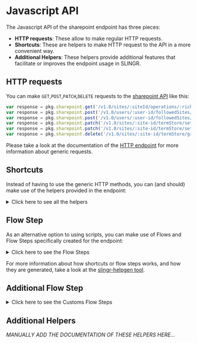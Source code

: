# Javascript API

The Javascript API of the sharepoint endpoint has three pieces:

- **HTTP requests**: These allow to make regular HTTP requests.
- **Shortcuts**: These are helpers to make HTTP request to the API in a more convenient way.
- **Additional Helpers**: These helpers provide additional features that facilitate or improves the endpoint usage in SLINGR.

## HTTP requests
You can make `GET`,`POST`,`PATCH`,`DELETE` requests to the [sharepoint API](API_URL_HERE) like this:
```javascript
var response = pkg.sharepoint.get('/v1.0/sites/:siteId/operations/:richLongRunningOperation-ID')
var response = pkg.sharepoint.post('/v1.0/users/:user-id/followedSites/remove', body)
var response = pkg.sharepoint.post('/v1.0/users/:user-id/followedSites/remove')
var response = pkg.sharepoint.patch('/v1.0/sites/:site-id/termStore/sets/:set-id', body)
var response = pkg.sharepoint.patch('/v1.0/sites/:site-id/termStore/sets/:set-id')
var response = pkg.sharepoint.delete('/v1.0/sites/:site-id/termStore/groups/:group-id')
```

Please take a look at the documentation of the [HTTP endpoint](https://github.com/slingr-stack/http-endpoint#javascript-api)
for more information about generic requests.

## Shortcuts

Instead of having to use the generic HTTP methods, you can (and should) make use of the helpers provided in the endpoint:
<details>
    <summary>Click here to see all the helpers</summary>

<br>

* API URL: '/v1.0/sites/:sitesId/permissions/:permissionId'
* HTTP Method: 'GET'
```javascript
pkg.sharepoint.sites.permissions.get(sitesId)
```
---
* API URL: '/v1.0/sites/:sitesId/permissions'
* HTTP Method: 'GET'
```javascript
pkg.sharepoint.sites.permissions.get()
```
---
* API URL: '/v1.0/sites/:hostname/:site-relative-path'
* HTTP Method: 'GET'
```javascript
pkg.sharepoint.sites.get(hostname)
```
---
* API URL: '/v1.0/sites'
* HTTP Method: 'GET'
```javascript
pkg.sharepoint.sites.get()
```
---
* API URL: '/v1.0/sites/:site-id/lists'
* HTTP Method: 'GET'
```javascript
pkg.sharepoint.sites.lists.get()
```
---
* API URL: '/v1.0/sites/:site-id/lists/:list-id'
* HTTP Method: 'GET'
```javascript
pkg.sharepoint.sites.lists.get(siteId)
```
---
* API URL: '/v1.0/me/followedSites'
* HTTP Method: 'GET'
```javascript
pkg.sharepoint.me.followedSites.get()
```
---
* API URL: '/v1.0/sites/:site-id/columns'
* HTTP Method: 'GET'
```javascript
pkg.sharepoint.sites.columns.get()
```
---
* API URL: '/v1.0/sites/:site-id/columns/:column-id'
* HTTP Method: 'GET'
```javascript
pkg.sharepoint.sites.columns.get(siteId)
```
---
* API URL: '/v1.0/sites/:site-id/contentTypes'
* HTTP Method: 'GET'
```javascript
pkg.sharepoint.sites.contentTypes.get()
```
---
* API URL: '/v1.0/sites/:site-id/contentTypes/:contentType-id'
* HTTP Method: 'GET'
```javascript
pkg.sharepoint.sites.contentTypes.get(siteId)
```
---
* API URL: '/v1.0/sites/:siteId/getApplicableContentTypesForList'
* HTTP Method: 'GET'
```javascript
pkg.sharepoint.sites.getApplicableContentTypesForList.get(siteId)
```
---
* API URL: '/v1.0/sites/:site-id/sites'
* HTTP Method: 'GET'
```javascript
pkg.sharepoint.sites.sites.get(siteId)
```
---
* API URL: '/v1.0/sites/:siteId/operations'
* HTTP Method: 'GET'
```javascript
pkg.sharepoint.sites.operations.get()
```
---
* API URL: '/v1.0/sites/:siteId/operations/:richLongRunningOperation-ID'
* HTTP Method: 'GET'
```javascript
pkg.sharepoint.sites.operations.get(siteId)
```
---
* API URL: '/v1.0/sites/getAllSites'
* HTTP Method: 'GET'
```javascript
pkg.sharepoint.sites.getAllSites.get()
```
---
* API URL: '/v1.0/sites/:site-id/lists/:list-id/items'
* HTTP Method: 'GET'
```javascript
pkg.sharepoint.sites.lists.items.get(siteId)
```
---
* API URL: '/v1.0/sites/:site-id/lists/:list-id/items/:item-id'
* HTTP Method: 'GET'
```javascript
pkg.sharepoint.sites.lists.items.get(siteId, listId)
```
---
* API URL: '/v1.0/sites/:site-id/lists/:list-id/columns'
* HTTP Method: 'GET'
```javascript
pkg.sharepoint.sites.lists.columns.get(siteId)
```
---
* API URL: '/v1.0/sites/:site-id/lists/:list-id/columns/:column-id'
* HTTP Method: 'GET'
```javascript
pkg.sharepoint.sites.lists.columns.get(siteId, listId)
```
---
* API URL: '/v1.0/sites/:site-id/lists/:list-id/contentTypes'
* HTTP Method: 'GET'
```javascript
pkg.sharepoint.sites.lists.contentTypes.get(siteId)
```
---
* API URL: '/v1.0/sites/:site-id/lists/:list-id/contentTypes/:contentType-id'
* HTTP Method: 'GET'
```javascript
pkg.sharepoint.sites.lists.contentTypes.get(siteId, listId)
```
---
* API URL: '/v1.0/sites/:siteId/lists/:listId/operations'
* HTTP Method: 'GET'
```javascript
pkg.sharepoint.sites.lists.operations.get(siteId)
```
---
* API URL: '/v1.0/sites/:siteId/lists/:listId/operations/:richLongRunningOperation-ID'
* HTTP Method: 'GET'
```javascript
pkg.sharepoint.sites.lists.operations.get(siteId, listId)
```
---
* API URL: '/v1.0/sites/:site-id/contentTypes/:contentType-id/columns/:column-id'
* HTTP Method: 'GET'
```javascript
pkg.sharepoint.sites.contentTypes.columns.get(siteId, contentTypeId)
```
---
* API URL: '/v1.0/sites/:site-id/contentTypes/:contentType-id/columns'
* HTTP Method: 'GET'
```javascript
pkg.sharepoint.sites.contentTypes.columns.get(siteId)
```
---
* API URL: '/v1.0/sites/:site-id/lists/:list-id/contentTypes/:contentType-id/columns/:column-id'
* HTTP Method: 'GET'
```javascript
pkg.sharepoint.sites.lists.contentTypes.columns.get(siteId, listId, contentTypeId)
```
---
* API URL: '/v1.0/sites/:site-id/lists/:list-id/contentTypes/:contentType-id/columns'
* HTTP Method: 'GET'
```javascript
pkg.sharepoint.sites.lists.contentTypes.columns.get(siteId, listId)
```
---
* API URL: '/v1.0/sites/:siteId/contentTypes/:contentTypeId/isPublished'
* HTTP Method: 'GET'
```javascript
pkg.sharepoint.sites.contentTypes.isPublished.get(siteId, contentTypeId)
```
---
* API URL: '/v1.0/sites/:siteId/lists/:listId/contentTypes/getCompatibleHubContentTypes'
* HTTP Method: 'GET'
```javascript
pkg.sharepoint.sites.lists.contentTypes.getCompatibleHubContentTypes.get(siteId, listId)
```
---
* API URL: '/v1.0/sites/:siteId/contentTypes/getCompatibleHubContentTypes'
* HTTP Method: 'GET'
```javascript
pkg.sharepoint.sites.contentTypes.getCompatibleHubContentTypes.get(siteId)
```
---
* API URL: '/v1.0/sites/:site-id/items/:item-id/versions'
* HTTP Method: 'GET'
```javascript
pkg.sharepoint.sites.items.versions.get(siteId, itemId)
```
---
* API URL: '/v1.0/sites/:site-id/lists/:list-id/items/:item-id/versions'
* HTTP Method: 'GET'
```javascript
pkg.sharepoint.sites.lists.items.versions.get(siteId, listId, itemId)
```
---
* API URL: '/v1.0/sites/:site-id/analytics/allTime'
* HTTP Method: 'GET'
```javascript
pkg.sharepoint.sites.analytics.allTime.get(siteId)
```
---
* API URL: '/v1.0/sites/:site-id/lists/:list-id/items/:item-id/analytics/allTime'
* HTTP Method: 'GET'
```javascript
pkg.sharepoint.sites.lists.items.analytics.allTime.get(siteId, listId, itemId)
```
---
* API URL: '/v1.0/drives/:drive-id/items/:item-id/analytics/lastSevenDays'
* HTTP Method: 'GET'
```javascript
pkg.sharepoint.drives.items.analytics.lastSevenDays.get(driveId, itemId)
```
---
* API URL: '/v1.0/sites/:site-id/analytics/lastSevenDays'
* HTTP Method: 'GET'
```javascript
pkg.sharepoint.sites.analytics.lastSevenDays.get(siteId)
```
---
* API URL: '/v1.0/sites/:site-id/lists/:list-id/items/:item-id/analytics/lastSevenDays'
* HTTP Method: 'GET'
```javascript
pkg.sharepoint.sites.lists.items.analytics.lastSevenDays.get(siteId, listId, itemId)
```
---
* API URL: '/v1.0/sites/:siteId/lists/:listId/items/:itemId/documentSetVersions'
* HTTP Method: 'GET'
```javascript
pkg.sharepoint.sites.lists.items.documentSetVersions.get(siteId, listId)
```
---
* API URL: '/v1.0/sites/:siteId/lists/:listId/items/:itemId/documentSetVersions/:documentSetVersionId'
* HTTP Method: 'GET'
```javascript
pkg.sharepoint.sites.lists.items.documentSetVersions.get(siteId, listId, itemId)
```
---
* API URL: '/v1.0/sites/:site-id/termStore'
* HTTP Method: 'GET'
```javascript
pkg.sharepoint.sites.termStore.get(siteId)
```
---
* API URL: '/v1.0/sites/:site-id/termStore/groups'
* HTTP Method: 'GET'
```javascript
pkg.sharepoint.sites.termStore.groups.get()
```
---
* API URL: '/v1.0/sites/:site-id/termStore/groups/:group-id'
* HTTP Method: 'GET'
```javascript
pkg.sharepoint.sites.termStore.groups.get(siteId)
```
---
* API URL: '/v1.0/sites/:site-id/termStore/groups/:group-id/sets'
* HTTP Method: 'GET'
```javascript
pkg.sharepoint.sites.termStore.groups.sets.get(siteId, groupId)
```
---
* API URL: '/v1.0/sites/:site-id/termStore/sets/:set-id'
* HTTP Method: 'GET'
```javascript
pkg.sharepoint.sites.termStore.sets.get(siteId, setId)
```
---
* API URL: '/v1.0/sites/:site-id/termStore/sets/:set-id/children'
* HTTP Method: 'GET'
```javascript
pkg.sharepoint.sites.termStore.sets.children.get(siteId, setId)
```
---
* API URL: '/v1.0/sites/:site-id/termStore/sets/:set-id/terms/:term-id/children'
* HTTP Method: 'GET'
```javascript
pkg.sharepoint.sites.termStore.sets.terms.children.get(siteId, setId, termId)
```
---
* API URL: '/v1.0/sites/:site-id/termStore/groups/:group-id/sets/:set-id/terms/:term-id'
* HTTP Method: 'GET'
```javascript
pkg.sharepoint.sites.termStore.groups.sets.terms.get(siteId, groupId, setId, termId)
```
---
* API URL: '/v1.0/sites/:site-id/termStore/sets/:set-id/terms/:term-id'
* HTTP Method: 'GET'
```javascript
pkg.sharepoint.sites.termStore.sets.terms.get(siteId, setId, termId)
```
---
* API URL: '/v1.0/sites/:site-id/termStore/sets/:set-id/relations'
* HTTP Method: 'GET'
```javascript
pkg.sharepoint.sites.termStore.sets.relations.get(siteId, setId)
```
---
* API URL: '/v1.0/sites/:site-id/termStore/sets/:set-id/terms/:term-id/relations'
* HTTP Method: 'GET'
```javascript
pkg.sharepoint.sites.termStore.sets.terms.relations.get(siteId, setId, termId)
```
---
* API URL: '/v1.0/admin/sharepoint/settings'
* HTTP Method: 'GET'
```javascript
pkg.sharepoint.admin.sharepoint.settings.get()
```
---
* API URL: '/v1.0/sites/:sitesId/permissions'
* HTTP Method: 'POST'
```javascript
pkg.sharepoint.sites.permissions.post(sitesId, body)
```
---
* API URL: '/v1.0/users/:user-id/followedSites/add'
* HTTP Method: 'POST'
```javascript
pkg.sharepoint.users.followedSites.add.post(userId, body)
```
---
* API URL: '/v1.0/users/:user-id/followedSites/remove'
* HTTP Method: 'POST'
```javascript
pkg.sharepoint.users.followedSites.remove.post(userId, body)
```
---
* API URL: '/v1.0/sites/:site-id/columns'
* HTTP Method: 'POST'
```javascript
pkg.sharepoint.sites.columns.post(siteId, body)
```
---
* API URL: '/v1.0/sites/:site-id/contentTypes'
* HTTP Method: 'POST'
```javascript
pkg.sharepoint.sites.contentTypes.post(siteId, body)
```
---
* API URL: '/v1.0/sites/:site-id/lists'
* HTTP Method: 'POST'
```javascript
pkg.sharepoint.sites.lists.post(siteId, body)
```
---
* API URL: '/v1.0/sites/:site-id/lists/:list-id/columns'
* HTTP Method: 'POST'
```javascript
pkg.sharepoint.sites.lists.columns.post(siteId, listId, body)
```
---
* API URL: '/v1.0/sites/:site-id/lists/:list-id/contentTypes/addCopy'
* HTTP Method: 'POST'
```javascript
pkg.sharepoint.sites.lists.contentTypes.addCopy.post(siteId, listId, body)
```
---
* API URL: '/v1.0/sites/:siteId/contentTypes/:contentTypeId/publish'
* HTTP Method: 'POST'
```javascript
pkg.sharepoint.sites.contentTypes.publish.post(siteId, contentTypeId, body)
```
---
* API URL: '/v1.0/sites/:siteId/contentTypes/:contentTypeId/unpublish'
* HTTP Method: 'POST'
```javascript
pkg.sharepoint.sites.contentTypes.unpublish.post(siteId, contentTypeId, body)
```
---
* API URL: '/v1.0/sites/:siteId/lists/:listId/contentTypes/addCopyFromContentTypeHub'
* HTTP Method: 'POST'
```javascript
pkg.sharepoint.sites.lists.contentTypes.addCopyFromContentTypeHub.post(siteId, listId, body)
```
---
* API URL: '/v1.0/sites/:siteId/contentTypes/addCopyFromContentTypeHub'
* HTTP Method: 'POST'
```javascript
pkg.sharepoint.sites.contentTypes.addCopyFromContentTypeHub.post(siteId, body)
```
---
* API URL: '/v1.0/sites/:siteId/contentTypes/:contentTypeId/associateWithHubSites'
* HTTP Method: 'POST'
```javascript
pkg.sharepoint.sites.contentTypes.associateWithHubSites.post(siteId, contentTypeId, body)
```
---
* API URL: '/v1.0/sites/:siteId/contentTypes/:contentTypeId/copyToDefaultContentLocation'
* HTTP Method: 'POST'
```javascript
pkg.sharepoint.sites.contentTypes.copyToDefaultContentLocation.post(siteId, contentTypeId, body)
```
---
* API URL: '/v1.0/sites/:site-id/contentTypes/:contentType-id/columns'
* HTTP Method: 'POST'
```javascript
pkg.sharepoint.sites.contentTypes.columns.post(siteId, contentTypeId, body)
```
---
* API URL: '/v1.0/sites/:site-id/lists/:list-id/contentTypes/:contentType-id/column'
* HTTP Method: 'POST'
```javascript
pkg.sharepoint.sites.lists.contentTypes.column.post(siteId, listId, contentTypeId, body)
```
---
* API URL: '/v1.0/sites/:site-id/lists/:list-id/items'
* HTTP Method: 'POST'
```javascript
pkg.sharepoint.sites.lists.items.post(siteId, listId, body)
```
---
* API URL: '/v1.0/sites/:siteId/lists/:listId/items/:itemId/documentSetVersions'
* HTTP Method: 'POST'
```javascript
pkg.sharepoint.sites.lists.items.documentSetVersions.post(siteId, listId, itemId, body)
```
---
* API URL: '/v1.0/sites/:siteId/lists/:listId/items/:itemId/documentSetVersions/:documentSetVersionId/restore'
* HTTP Method: 'POST'
```javascript
pkg.sharepoint.sites.lists.items.documentSetVersions.restore.post(siteId, listId, itemId, documentSetVersionId, body)
```
---
* API URL: '/v1.0/sites/:site-id/termStore/groups'
* HTTP Method: 'POST'
```javascript
pkg.sharepoint.sites.termStore.groups.post(siteId, body)
```
---
* API URL: '/v1.0/sites/:site-id/termStore/sets'
* HTTP Method: 'POST'
```javascript
pkg.sharepoint.sites.termStore.sets.post(siteId, body)
```
---
* API URL: '/v1.0/sites/:site-id/termStore/sets/:set-id/terms/:term-id/children'
* HTTP Method: 'POST'
```javascript
pkg.sharepoint.sites.termStore.sets.terms.children.post(siteId, setId, termId, body)
```
---
* API URL: '/v1.0/sites/:site-id/termStore/sets/:set-id/children'
* HTTP Method: 'POST'
```javascript
pkg.sharepoint.sites.termStore.sets.children.post(siteId, setId, body)
```
---
* API URL: '/v1.0/sites/:site-id/termStore/sets/:set-id/terms/:term-id/relations'
* HTTP Method: 'POST'
```javascript
pkg.sharepoint.sites.termStore.sets.terms.relations.post(siteId, setId, termId, body)
```
---
* API URL: '/v1.0/sites/:sitesId/permissions/:permissionId'
* HTTP Method: 'PATCH'
```javascript
pkg.sharepoint.sites.permissions.patch(sitesId, permissionId, body)
```
---
* API URL: '/v1.0/sites/:site-id/columns/:column-id'
* HTTP Method: 'PATCH'
```javascript
pkg.sharepoint.sites.columns.patch(siteId, columnId, body)
```
---
* API URL: '/v1.0/sites/:site-id/lists/:list-id/columns/:column-id'
* HTTP Method: 'PATCH'
```javascript
pkg.sharepoint.sites.lists.columns.patch(siteId, listId, columnId, body)
```
---
* API URL: '/v1.0/sites/:site-id/contentTypes/:contentType-id/columns/:column-id'
* HTTP Method: 'PATCH'
```javascript
pkg.sharepoint.sites.contentTypes.columns.patch(siteId, contentTypeId, columnId, body)
```
---
* API URL: '/v1.0/sites/:site-id/lists/:list-id/contentTypes/:contentType-id/columns/:column-id'
* HTTP Method: 'PATCH'
```javascript
pkg.sharepoint.sites.lists.contentTypes.columns.patch(siteId, listId, contentTypeId, columnId, body)
```
---
* API URL: '/v1.0/sites/:site-id/contentTypes/:contentType-id'
* HTTP Method: 'PATCH'
```javascript
pkg.sharepoint.sites.contentTypes.patch(siteId, contentTypeId, body)
```
---
* API URL: '/v1.0/sites/:site-id/lists/:list-id/contentTypes/:contentType-id'
* HTTP Method: 'PATCH'
```javascript
pkg.sharepoint.sites.lists.contentTypes.patch(siteId, listId, contentTypeId, body)
```
---
* API URL: '/v1.0/sites/:site-id/lists/:list-id/items/:item-id'
* HTTP Method: 'PATCH'
```javascript
pkg.sharepoint.sites.lists.items.patch(siteId, listId, itemId, body)
```
---
* API URL: '/v1.0/sites/:site-id/lists/:list-id/items/:item-id/fields'
* HTTP Method: 'PATCH'
```javascript
pkg.sharepoint.sites.lists.items.fields.patch(siteId, listId, itemId, body)
```
---
* API URL: '/v1.0/sites/:site-id/termStore'
* HTTP Method: 'PATCH'
```javascript
pkg.sharepoint.sites.termStore.patch(siteId, body)
```
---
* API URL: '/v1.0/sites/:site-id/termStore/sets/:set-id'
* HTTP Method: 'PATCH'
```javascript
pkg.sharepoint.sites.termStore.sets.patch(siteId, setId, body)
```
---
* API URL: '/v1.0/sites/:site-id/termStore/sets/:set-id/terms/:term-id'
* HTTP Method: 'PATCH'
```javascript
pkg.sharepoint.sites.termStore.sets.terms.patch(siteId, setId, termId, body)
```
---
* API URL: '/v1.0/admin/sharepoint/settings'
* HTTP Method: 'PATCH'
```javascript
pkg.sharepoint.admin.sharepoint.settings.patch(body)
```
---
* API URL: '/v1.0/sites/:site-id/columns/:column-id'
* HTTP Method: 'DELETE'
```javascript
pkg.sharepoint.sites.columns.delete(siteId, columnId)
```
---
* API URL: '/v1.0/sites/:site-id/lists/:list-id/columns/:column-id'
* HTTP Method: 'DELETE'
```javascript
pkg.sharepoint.sites.lists.columns.delete(siteId, listId, columnId)
```
---
* API URL: '/v1.0/sites/:site-id/contentTypes/:contentType-id/columns/:column-id'
* HTTP Method: 'DELETE'
```javascript
pkg.sharepoint.sites.contentTypes.columns.delete(siteId, contentTypeId, columnId)
```
---
* API URL: '/v1.0/sites/:site-id/lists/:list-id/contentTypes/:contentType-id/columns/:column-id'
* HTTP Method: 'DELETE'
```javascript
pkg.sharepoint.sites.lists.contentTypes.columns.delete(siteId, listId, contentTypeId, columnId)
```
---
* API URL: '/v1.0/sites/:site-id/contentTypes/:contentType-id'
* HTTP Method: 'DELETE'
```javascript
pkg.sharepoint.sites.contentTypes.delete(siteId, contentTypeId)
```
---
* API URL: '/v1.0/sites/:site-id/lists/:list-id/contentTypes/:contentType-id'
* HTTP Method: 'DELETE'
```javascript
pkg.sharepoint.sites.lists.contentTypes.delete(siteId, listId, contentTypeId)
```
---
* API URL: '/v1.0/sites/:site-id/lists/:list-id/items/:item-id'
* HTTP Method: 'DELETE'
```javascript
pkg.sharepoint.sites.lists.items.delete(siteId, listId, itemId)
```
---
* API URL: '/v1.0/sites/:siteId/lists/:listId/items/:itemId/documentSetVersions/:documentSetVersionId'
* HTTP Method: 'DELETE'
```javascript
pkg.sharepoint.sites.lists.items.documentSetVersions.delete(siteId, listId, itemId, documentSetVersionId)
```
---
* API URL: '/v1.0/sites/:site-id/termStore/groups/:group-id'
* HTTP Method: 'DELETE'
```javascript
pkg.sharepoint.sites.termStore.groups.delete(siteId, groupId)
```
---
* API URL: '/v1.0/sites/:site-id/termStore/sets/:set-id'
* HTTP Method: 'DELETE'
```javascript
pkg.sharepoint.sites.termStore.sets.delete(siteId, setId)
```
---
* API URL: '/v1.0/sites/:site-id/termStore/sets/:set-id/terms/:term-id'
* HTTP Method: 'DELETE'
```javascript
pkg.sharepoint.sites.termStore.sets.terms.delete(siteId, setId, termId)
```
---

</details>
    
## Flow Step

As an alternative option to using scripts, you can make use of Flows and Flow Steps specifically created for the endpoint: 
<details>
    <summary>Click here to see the Flow Steps</summary>

<br>



### Generic Flow Step

Generic flow step for full use of the entire endpoint and its services.

<h3>Inputs</h3>

<table>
    <thead>
    <tr>
        <th>Label</th>
        <th>Type</th>
        <th>Required</th>
        <th>Default</th>
        <th>Visibility</th>
        <th>Description</th>
    </tr>
    </thead>
    <tbody>
    <tr>
        <td>URL (Method)</td>
        <td>choice</td>
        <td>yes</td>
        <td> - </td>
        <td>Always</td>
        <td>
            This is the http method to be used against the endpoint. <br>
            Possible values are: <br>
            <i><strong>GET,POST,PATCH,DELETE</strong></i>
        </td>
    </tr>
    <tr>
        <td>URL (Path)</td>
        <td>choice</td>
        <td>yes</td>
        <td> - </td>
        <td>Always</td>
        <td>
            The url to which this endpoint will send the request. This is the exact service to which the http request will be made. <br>
            Possible values are: <br>
            <i><strong>/v1.0/sites/{sitesId}/permissions/{permissionId}<br>/v1.0/sites/{sitesId}/permissions<br>/v1.0/sites/{hostname}/{site-relative-path}<br>/v1.0/sites<br>/v1.0/sites/{site-id}/lists<br>/v1.0/sites/{site-id}/lists/{list-id}<br>/v1.0/me/followedSites<br>/v1.0/sites/{site-id}/columns<br>/v1.0/sites/{site-id}/columns/{column-id}<br>/v1.0/sites/{site-id}/contentTypes<br>/v1.0/sites/{site-id}/contentTypes/{contentType-id}<br>/v1.0/sites/{siteId}/getApplicableContentTypesForList<br>/v1.0/sites/{site-id}/sites<br>/v1.0/sites/{siteId}/operations<br>/v1.0/sites/{siteId}/operations/{richLongRunningOperation-ID}<br>/v1.0/sites/getAllSites<br>/v1.0/sites/{site-id}/lists/{list-id}/items<br>/v1.0/sites/{site-id}/lists/{list-id}/items/{item-id}<br>/v1.0/sites/{site-id}/lists/{list-id}/columns<br>/v1.0/sites/{site-id}/lists/{list-id}/columns/{column-id}<br>/v1.0/sites/{site-id}/lists/{list-id}/contentTypes<br>/v1.0/sites/{site-id}/lists/{list-id}/contentTypes/{contentType-id}<br>/v1.0/sites/{siteId}/lists/{listId}/operations<br>/v1.0/sites/{siteId}/lists/{listId}/operations/{richLongRunningOperation-ID}<br>/v1.0/sites/{site-id}/contentTypes/{contentType-id}/columns/{column-id}<br>/v1.0/sites/{site-id}/contentTypes/{contentType-id}/columns<br>/v1.0/sites/{site-id}/lists/{list-id}/contentTypes/{contentType-id}/columns/{column-id}<br>/v1.0/sites/{site-id}/lists/{list-id}/contentTypes/{contentType-id}/columns<br>/v1.0/sites/{siteId}/contentTypes/{contentTypeId}/isPublished<br>/v1.0/sites/{siteId}/lists/{listId}/contentTypes/getCompatibleHubContentTypes<br>/v1.0/sites/{siteId}/contentTypes/getCompatibleHubContentTypes<br>/v1.0/sites/{site-id}/items/{item-id}/versions<br>/v1.0/sites/{site-id}/lists/{list-id}/items/{item-id}/versions<br>/v1.0/sites/{site-id}/analytics/allTime<br>/v1.0/sites/{site-id}/lists/{list-id}/items/{item-id}/analytics/allTime<br>/v1.0/drives/{drive-id}/items/{item-id}/analytics/lastSevenDays<br>/v1.0/sites/{site-id}/analytics/lastSevenDays<br>/v1.0/sites/{site-id}/lists/{list-id}/items/{item-id}/analytics/lastSevenDays<br>/v1.0/sites/{siteId}/lists/{listId}/items/{itemId}/documentSetVersions<br>/v1.0/sites/{siteId}/lists/{listId}/items/{itemId}/documentSetVersions/{documentSetVersionId}<br>/v1.0/sites/{site-id}/termStore<br>/v1.0/sites/{site-id}/termStore/groups<br>/v1.0/sites/{site-id}/termStore/groups/{group-id}<br>/v1.0/sites/{site-id}/termStore/groups/{group-id}/sets<br>/v1.0/sites/{site-id}/termStore/sets/{set-id}<br>/v1.0/sites/{site-id}/termStore/sets/{set-id}/children<br>/v1.0/sites/{site-id}/termStore/sets/{set-id}/terms/{term-id}/children<br>/v1.0/sites/{site-id}/termStore/groups/{group-id}/sets/{set-id}/terms/{term-id}<br>/v1.0/sites/{site-id}/termStore/sets/{set-id}/terms/{term-id}<br>/v1.0/sites/{site-id}/termStore/sets/{set-id}/relations<br>/v1.0/sites/{site-id}/termStore/sets/{set-id}/terms/{term-id}/relations<br>/v1.0/admin/sharepoint/settings<br>/v1.0/sites/{sitesId}/permissions<br>/v1.0/users/{user-id}/followedSites/add<br>/v1.0/users/{user-id}/followedSites/remove<br>/v1.0/sites/{site-id}/columns<br>/v1.0/sites/{site-id}/contentTypes<br>/v1.0/sites/{site-id}/lists<br>/v1.0/sites/{site-id}/lists/{list-id}/columns<br>/v1.0/sites/{site-id}/lists/{list-id}/contentTypes/addCopy<br>/v1.0/sites/{siteId}/contentTypes/{contentTypeId}/publish<br>/v1.0/sites/{siteId}/contentTypes/{contentTypeId}/unpublish<br>/v1.0/sites/{siteId}/lists/{listId}/contentTypes/addCopyFromContentTypeHub<br>/v1.0/sites/{siteId}/contentTypes/addCopyFromContentTypeHub<br>/v1.0/sites/{siteId}/contentTypes/{contentTypeId}/associateWithHubSites<br>/v1.0/sites/{siteId}/contentTypes/{contentTypeId}/copyToDefaultContentLocation<br>/v1.0/sites/{site-id}/contentTypes/{contentType-id}/columns<br>/v1.0/sites/{site-id}/lists/{list-id}/contentTypes/{contentType-id}/column<br>/v1.0/sites/{site-id}/lists/{list-id}/items<br>/v1.0/sites/{siteId}/lists/{listId}/items/{itemId}/documentSetVersions<br>/v1.0/sites/{siteId}/lists/{listId}/items/{itemId}/documentSetVersions/{documentSetVersionId}/restore<br>/v1.0/sites/{site-id}/termStore/groups<br>/v1.0/sites/{site-id}/termStore/sets<br>/v1.0/sites/{site-id}/termStore/sets/{set-id}/terms/{term-id}/children<br>/v1.0/sites/{site-id}/termStore/sets/{set-id}/children<br>/v1.0/sites/{site-id}/termStore/sets/{set-id}/terms/{term-id}/relations<br>/v1.0/sites/{sitesId}/permissions/{permissionId}<br>/v1.0/sites/{site-id}/columns/{column-id}<br>/v1.0/sites/{site-id}/lists/{list-id}/columns/{column-id}<br>/v1.0/sites/{site-id}/contentTypes/{contentType-id}/columns/{column-id}<br>/v1.0/sites/{site-id}/lists/{list-id}/contentTypes/{contentType-id}/columns/{column-id}<br>/v1.0/sites/{site-id}/contentTypes/{contentType-id}<br>/v1.0/sites/{site-id}/lists/{list-id}/contentTypes/{contentType-id}<br>/v1.0/sites/{site-id}/lists/{list-id}/items/{item-id}<br>/v1.0/sites/{site-id}/lists/{list-id}/items/{item-id}/fields<br>/v1.0/sites/{site-id}/termStore<br>/v1.0/sites/{site-id}/termStore/sets/{set-id}<br>/v1.0/sites/{site-id}/termStore/sets/{set-id}/terms/{term-id}<br>/v1.0/admin/sharepoint/settings<br>/v1.0/sites/{site-id}/columns/{column-id}<br>/v1.0/sites/{site-id}/lists/{list-id}/columns/{column-id}<br>/v1.0/sites/{site-id}/contentTypes/{contentType-id}/columns/{column-id}<br>/v1.0/sites/{site-id}/lists/{list-id}/contentTypes/{contentType-id}/columns/{column-id}<br>/v1.0/sites/{site-id}/contentTypes/{contentType-id}<br>/v1.0/sites/{site-id}/lists/{list-id}/contentTypes/{contentType-id}<br>/v1.0/sites/{site-id}/lists/{list-id}/items/{item-id}<br>/v1.0/sites/{siteId}/lists/{listId}/items/{itemId}/documentSetVersions/{documentSetVersionId}<br>/v1.0/sites/{site-id}/termStore/groups/{group-id}<br>/v1.0/sites/{site-id}/termStore/sets/{set-id}<br>/v1.0/sites/{site-id}/termStore/sets/{set-id}/terms/{term-id}<br></strong></i>
        </td>
    </tr>
    <tr>
        <td>Headers</td>
        <td>keyValue</td>
        <td>no</td>
        <td> - </td>
        <td>Always</td>
        <td>
            Used when you want to have a custom http header for the request.
        </td>
    </tr>
    <tr>
        <td>Query Params</td>
        <td>keyValue</td>
        <td>no</td>
        <td> - </td>
        <td>Always</td>
        <td>
            Used when you want to have a custom query params for the http call.
        </td>
    </tr>
    <tr>
        <td>Body</td>
        <td>json</td>
        <td>no</td>
        <td> - </td>
        <td>Always</td>
        <td>
            A payload of data can be sent to the server in the body of the request.
        </td>
    </tr>
    <tr>
        <td>Override Settings</td>
        <td>boolean</td>
        <td>no</td>
        <td> false </td>
        <td>Always</td>
        <td></td>
    </tr>
    <tr>
        <td>Follow Redirect</td>
        <td>boolean</td>
        <td>no</td>
        <td> false </td>
        <td> overrideSettings </td>
        <td>Indicates that the resource has to be downloaded into a file instead of returning it in the response.</td>
    </tr>
    <tr>
        <td>Download</td>
        <td>boolean</td>
        <td>no</td>
        <td> false </td>
        <td> overrideSettings </td>
        <td>If true the method won't return until the file has been downloaded, and it will return all the information of the file.</td>
    </tr>
    <tr>
        <td>File name</td>
        <td>text</td>
        <td>no</td>
        <td></td>
        <td> overrideSettings </td>
        <td>If provided, the file will be stored with this name. If empty the file name will be calculated from the URL.</td>
    </tr>
    <tr>
        <td>Full response</td>
        <td> boolean </td>
        <td>no</td>
        <td> false </td>
        <td> overrideSettings </td>
        <td>Include extended information about response</td>
    </tr>
    <tr>
        <td>Connection Timeout</td>
        <td> number </td>
        <td>no</td>
        <td> 5000 </td>
        <td> overrideSettings </td>
        <td>Connect timeout interval, in milliseconds (0 = infinity).</td>
    </tr>
    <tr>
        <td>Read Timeout</td>
        <td> number </td>
        <td>no</td>
        <td> 60000 </td>
        <td> overrideSettings </td>
        <td>Read timeout interval, in milliseconds (0 = infinity).</td>
    </tr>
    </tbody>
</table>

<h3>Outputs</h3>

<table>
    <thead>
    <tr>
        <th>Name</th>
        <th>Type</th>
        <th>Description</th>
    </tr>
    </thead>
    <tbody>
    <tr>
        <td>response</td>
        <td>object</td>
        <td>
            Object resulting from the response to the endpoint call.
        </td>
    </tr>
    </tbody>
</table>


</details>

For more information about how shortcuts or flow steps works, and how they are generated, take a look at the [slingr-helpgen tool](https://github.com/slingr-stack/slingr-helpgen).

## Additional Flow Step


<details>
    <summary>Click here to see the Customs Flow Steps</summary>

<br>



### Custom Flow Steps Name

Description of Custom Flow Steps

*MANUALLY ADD THE DOCUMENTATION OF THESE FLOW STEPS HERE...*


</details>

## Additional Helpers
*MANUALLY ADD THE DOCUMENTATION OF THESE HELPERS HERE...*